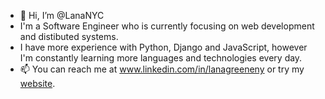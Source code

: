 - 👋 Hi, I’m @LanaNYC
- I'm a Software Engineer who is currently focusing on web development and distibuted systems.
- I have more experience with Python, Django and JavaScript, however I'm constantly learning more languages and technologies every day.
- 📫 You can reach me at www.linkedin.com/in/lanagreeneny or try my [website](<https://www.lanacoder.com/>).

<!---
LanaNYC/LanaNYC is a ✨ special ✨ repository because its `README.md` (this file) appears on your GitHub profile.
You can click the Preview link to take a look at your changes.
--->
